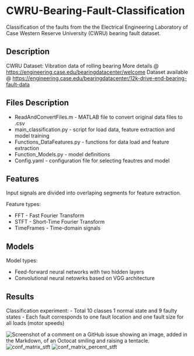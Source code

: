 # CWRU-Bearing-Fault-Classification
Classification of the faults from the the Electrical Engineering Laboratory of Case
Western Reserve University (CWRU) bearing fault dataset. 


## Description 
CWRU Dataset: Vibration data of rolling bearing
More details @ https://engineering.case.edu/bearingdatacenter/welcome
Dataset available @ https://engineering.case.edu/bearingdatacenter/12k-drive-end-bearing-fault-data




## Files Description
- ReadAndConvertFiles.m        - MATLAB file to convert original data files to .csv 
- main_classification.py       - script for load data, feature extraction and model training 
- Functions_DataFeatures.py    - functions for data load and feature extraction 
- Function_Models.py           - model definitions
- Config.yaml                  - configuration file for selecting feautres and model 

## Features
Input signals are divided into overlaping segments for feature extraction.

Feature types:
- FFT - Fast Fourier Transform
- STFT - Short-Time Fourier Transform
- TimeFrames - Time-domain signals

## Models
Model types:
 - Feed-forward neural networks with two hidden layers
 - Convolutional neural netowrks based on VGG architecture


 ## Results
Classification experiment:
    - Total 10 classes 1 normal state and 9 faulty states
    - Each fault corresponds to one fault location and one fault size 
      for all loads (motor speeds)

![Screenshot of a comment on a GitHub issue showing an image, added in the Markdown, of an Octocat smiling and raising a tentacle.](https://myoctocat.com/assets/images/base-octocat.svg)
![conf_matrix_stft](https://github.com/marckonick/CWRU-Bearing-Fault-Classification/tree/main/Results/cm_STFT_1730_1750_1772_1797_1708285720.png)
![conf_matrix_percent_stft](https://github.com/marckonick/CWRU-Bearing-Fault-Classification/tree/main/Results/norm_cm_STFT_1730_1750_1772_1797_1708285720.png)








